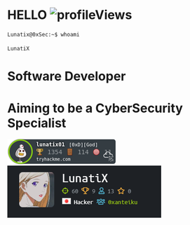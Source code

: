# HELLO <img src="https://komarev.com/ghpvc/?username=Lunatix01&color=blueviolet&style=flat" alt="profileViews"/>
```console
Lunatix@0xSec:~$ whoami

LunatiX

```
# Software Developer
# Aiming to be a CyberSecurity Specialist
 

<img src="https://github.com/Lunatix01/Lunatix01/blob/master/img/lunatix01.png" alt="THM"/>
<br>
<img src="https://github.com/Lunatix01/Lunatix01/blob/master/img/htb.png" alt="htb"/>
